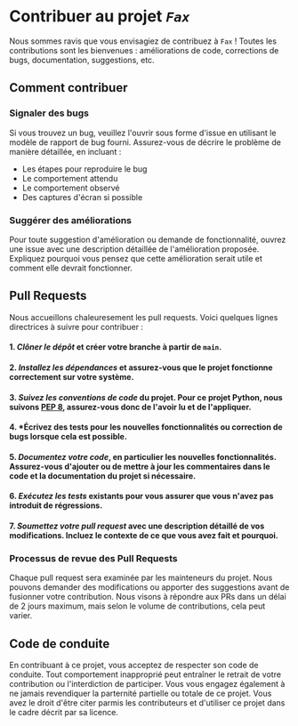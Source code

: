 # Contribuer au projet *`Fax`*

Nous sommes ravis que vous envisagiez de contribuez à `Fax` ! Toutes les contributions sont les bienvenues : améliorations de code, corrections de bugs, documentation, suggestions, etc.

## Comment contribuer

### Signaler des bugs

Si vous trouvez un bug, veuillez l'ouvrir sous forme d'issue en utilisant le modèle de rapport de bug fourni. Assurez-vous de décrire le problème de manière détaillée, en incluant : 

- Les étapes pour reproduire le bug
- Le comportement attendu
- Le comportement observé
- Des captures d'écran si possible

### Suggérer des améliorations

Pour toute suggestion d'amélioration ou demande de fonctionnalité, ouvrez une issue avec une description détaillée de l'amélioration proposée. Expliquez pourquoi vous pensez que cette amélioration serait utile et comment elle devrait fonctionner.

## Pull Requests

Nous accueillons chaleuresement les pull requests. Voici quelques lignes directrices à suivre pour contribuer :

#### 1. *Clôner le dépôt* et créer votre branche à partir de `main`.

#### 2. *Installez les dépendances* et assurez-vous que le projet fonctionne correctement sur votre système.

#### 3. *Suivez les conventions de code* du projet. Pour ce projet Python, nous suivons [PEP 8](https://peps.python.org/pep-0008/), assurez-vous donc de l'avoir lu et de l'appliquer.

#### 4. *Écrivez des tests pour les nouvelles fonctionnalités ou correction de bugs lorsque cela est possible.

#### 5. *Documentez votre code*, en particulier les nouvelles fonctionnalités. Assurez-vous d'ajouter ou de mettre à jour les commentaires dans le code et la documentation du projet si nécessaire.

#### 6. *Exécutez les tests* existants pour vous assurer que vous n'avez pas introduit de régressions.

#### 7. *Soumettez votre pull request* avec une description détaillé de vos modifications. Incluez le contexte de ce que vous avez fait et pourquoi.

### Processus de revue des Pull Requests

Chaque pull request sera examinée par les mainteneurs du projet. Nous pouvons demander des modifications ou apporter des suggestions avant de fusionner votre contribution. Nous visons à répondre aux PRs dans un délai de 2 jours maximum, mais selon le volume de contributions, cela peut varier.

## Code de conduite

En contribuant à ce projet, vous acceptez de respecter son code de conduite. Tout comportement inapproprié peut entraîner le retrait de votre contribution ou l'interdiction de participer.
Vous vous engagez également à ne jamais revendiquer la parternité partielle ou totale de ce projet. Vous avez le droit d'être citer parmis les contributeurs et d'utiliser ce projet dans le cadre décrit par sa licence.
